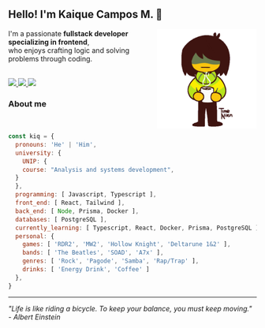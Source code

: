 ## Hello! I'm Kaique Campos M. 👋  

<img src="./kris.gif" align="right" width="40%"/>
<p>
  I'm a passionate <strong>fullstack developer specializing in frontend</strong>, <br/>
  who enjoys crafting logic and solving problems through coding. 
</p>
<br/>

<a href="https://linkedin.com/in/kaiquecamposm" target="_blank">
  <img src="https://img.shields.io/badge/LinkedIn-%230077B5?style=for-the-badge&logo=linkedin&logoColor=white" target="_blank"/>
</a>
<a href = "mailto:kaiquedecampos2@gmail.com">
  <img src="https://img.shields.io/badge/Gmail-%23333?style=for-the-badge&logo=gmail&logoColor=white" target="_blank"/>
</a>  
<a href="https://instagram.com/Iamk_aique" target="_blank">
  <img src="https://img.shields.io/badge/Instagram-%23E4405F?style=for-the-badge&logo=instagram&logoColor=white" target="_blank"/>
</a>

### About me
<br/>

```js
const kiq = {
  pronouns: 'He' | 'Him',
  university: {
    UNIP: {
    course: "Analysis and systems development",
  }
  },
  programming: [ Javascript, Typescript ],
  front_end: [ React, Tailwind ],
  back_end: [ Node, Prisma, Docker ],
  databases: [ PostgreSQL ],
  currently_learning: [ Typescript, React, Docker, Prisma, PostgreSQL ],
  personal: {
    games: [ 'RDR2', 'MW2', 'Hollow Knight', 'Deltarune 1&2' ],
    bands: [ 'The Beatles', 'SOAD', 'A7x' ],
    genres: [ 'Rock', 'Pagode', 'Samba', 'Rap/Trap' ],
    drinks: [ 'Energy Drink', 'Coffee' ]
  },
}
```

---

<em> "Life is like riding a bicycle. To keep your balance, you must keep moving." - Albert Einstein </em>
